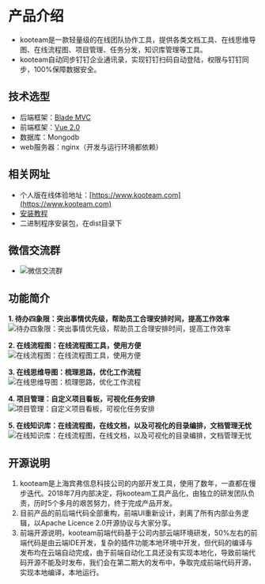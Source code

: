 # 产品介绍
+ kooteam是一款轻量级的在线团队协作工具，提供各类文档工具、在线思维导图、在线流程图、项目管理、任务分发，知识库管理等工具。
+ kooteam自动同步钉钉企业通讯录，实现钉钉扫码自动登陆，权限与钉钉同步，100%保障数据安全。

## 技术选型
+ 后端框架：[Blade MVC](https://github.com/lets-blade/blade)
+ 前端框架：[Vue 2.0](https://cn.vuejs.org/)
+ 数据库：Mongodb
+ web服务器：nginx（开发与运行环境都依赖）

## 相关网址
+ 个人版在线体验地址：[https://www.kooteam.com](https://www.kooteam.com)
+ [安装教程](https://www.kooteam.com/view.html?id=5bf35ce443880a6558827185)
+ 二进制程序安装包，在dist目录下

## 微信交流群
+ ![微信交流群](https://img.yimiyisu.com/wx.jpg)

## 功能简介
**1. 待办四象限：突出事情优先级，帮助员工合理安排时间，提高工作效率**
![待办四象限：突出事情优先级，帮助员工合理安排时间，提高工作效率](https://b.yimiyisu.com/kooteam/banner/todo.jpg)

**2. 在线流程图：在线流程图工具，使用方便**
![在线流程图：在线流程图工具，使用方便](https://b.yimiyisu.com/kooteam/banner/1.jpg)

**3. 在线思维导图：梳理思路，优化工作流程**
![在线思维导图：梳理思路，优化工作流程](https://b.yimiyisu.com/kooteam/banner/2.jpg)


**4. 项目管理：自定义项目看板，可视化任务安排**
![项目管理：自定义项目看板，可视化任务安排](https://b.yimiyisu.com/kooteam/banner/project.jpg)

**5. 在线知识库：在线流程图，在线文档，以及可视化的目录编排，文档管理无忧**
![在线知识库：在线流程图，在线文档，以及可视化的目录编排，文档管理无忧](https://b.yimiyisu.com/kooteam/banner/wiki.jpg)

## 开源说明
1. kooteam是上海宾弗信息科技公司的内部开发工具，使用了数年，一直都在慢步迭代。2018年7月内部决定，将kooteam工具产品化，由独立的研发团队负责，历时5个多月的艰苦努力，终于完成产品开发。 
2. 目前产品的前后端代码全部重构，前端UI重新设计，剥离了所有内部业务逻辑，以Apache Licence 2.0开源协议与大家分享。
3. 前端开源说明，kooteam前端代码基于公司内部云端环境研发，50%左右的前端代码是由云端IDE开发，复杂的插件功能本地环境中开发，但代码的编译与发布均在云端自动完成，由于前端自动化工具还没有实现本地化，导致前端代码开源不能及时发布，我们会在第二期大的发布中，争取完成前端代码开源，实现本地编译，本地运行。

